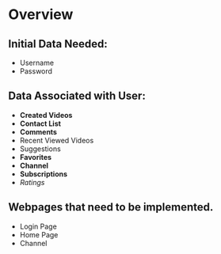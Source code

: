# Overview


## Initial Data Needed:
- Username
- Password

## Data Associated with User:
- **Created Videos**
- **Contact List**
- **Comments**
- Recent Viewed Videos
- Suggestions
- **Favorites**
- **Channel**
- **Subscriptions**
- *Ratings*


## Webpages that need to be implemented.

 - Login Page
 - Home Page
 - Channel 
